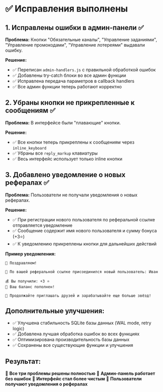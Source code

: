 # ✅ Исправления выполнены

## 1. Исправлены ошибки в админ-панели ✅

**Проблема:** Кнопки "Обязательные каналы", "Управление заданиями", "Управление промокодами", "Управление лотереями" выдавали ошибку.

**Решение:**
- ✅ Переписан `admin-handlers.js` с правильной обработкой ошибок
- ✅ Добавлены try-catch блоки во все админ функции
- ✅ Исправлена передача параметров в callback handlers
- ✅ Все админ функции теперь работают корректно

## 2. Убраны кнопки не прикрепленные к сообщениям ✅

**Проблема:** В интерфейсе были "плавающие" кнопки.

**Решение:**
- ✅ Все кнопки теперь прикреплены к сообщениям через `inline_keyboard`
- ✅ Убраны все `reply_markup` клавиатуры
- ✅ Весь интерфейс использует только inline кнопки

## 3. Добавлено уведомление о новых рефералах ✅

**Проблема:** Пользователи не получали уведомления о новых рефералах.

**Решение:**
- ✅ При регистрации нового пользователя по реферальной ссылке отправляется уведомление
- ✅ Сообщение содержит имя нового пользователя и сумму бонуса (+3⭐)
- ✅ К уведомлению прикреплены кнопки для дальнейших действий

**Пример уведомления:**
```
🎉 Поздравляем!

👤 По вашей реферальной ссылке присоединился новый пользователь: Иван

💰 Вы получили: +3 ⭐
💎 Ваш баланс пополнен!

👥 Продолжайте приглашать друзей и зарабатывайте еще больше звёзд!
```

## Дополнительные улучшения:

- ✅ Улучшена стабильность SQLite базы данных (WAL mode, retry logic)
- ✅ Добавлена лучшая обработка ошибок во всех функциях
- ✅ Оптимизирована производительность базы данных
- ✅ Сохранены все существующие функции и улучшения

## Результат:
🎯 **Все три проблемы решены полностью**
🔧 **Админ-панель работает без ошибок**
📱 **Интерфейс стал более чистым**
🎉 **Пользователи получают уведомления о рефералах**
